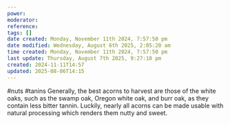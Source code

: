 ```yaml
---
power: 
moderator: 
reference: 
tags: []
date created: Monday, November 11th 2024, 7:57:50 pm
date modified: Wednesday, August 6th 2025, 2:05:20 am
time created: Monday, November 11th 2024, 7:57:50 pm
last update: Thursday, August 7th 2025, 9:27:10 pm
created: 2024-11-11T14:57
updated: 2025-08-06T14:15
---
```

#nuts #tanins
Generally, the best acorns to harvest are those of the white oaks, such as the swamp oak, Oregon white oak, and burr oak, as they contain less bitter tannin. Luckily, nearly all acorns can be made usable with natural processing which renders them nutty and sweet.